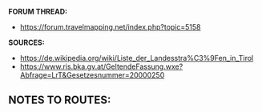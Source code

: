 ﻿**FORUM THREAD:**
- https://forum.travelmapping.net/index.php?topic=5158


**SOURCES:**
- https://de.wikipedia.org/wiki/Liste_der_Landesstra%C3%9Fen_in_Tirol
- https://www.ris.bka.gv.at/GeltendeFassung.wxe?Abfrage=LrT&Gesetzesnummer=20000250

**NOTES TO ROUTES:**
- 